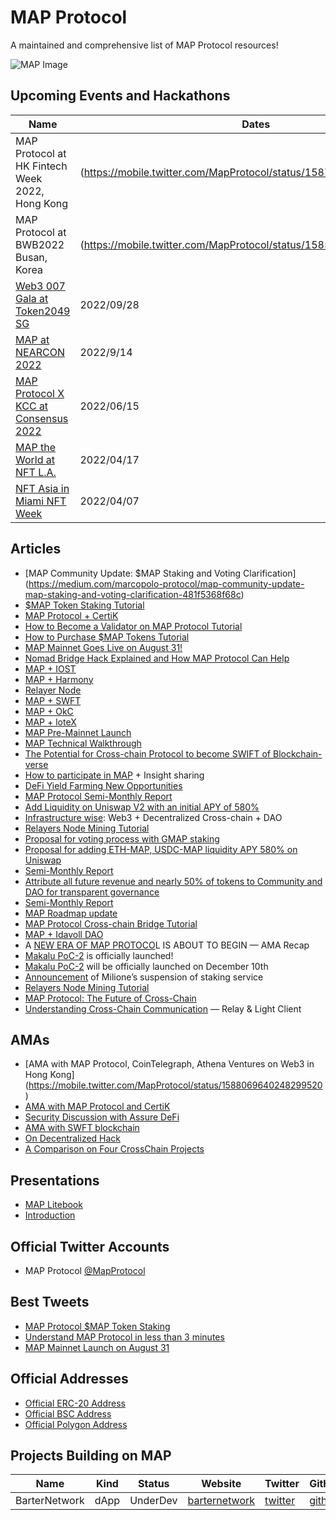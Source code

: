# MAP Protocol
A maintained and comprehensive list of MAP Protocol resources!

![MAP Image](https://user-images.githubusercontent.com/48773775/191499979-bb229459-b658-4640-97e2-b3722adfd881.jpg)


## Upcoming Events and Hackathons
| Name | Dates | Location | Sponsors |
|---|---|---|---|
|MAP Protocol at HK Fintech Week 2022, Hong Kong| (https://mobile.twitter.com/MapProtocol/status/1587089306761715712)|2022/10/31| Hong Kong | MAP Protocol
|MAP Protocol at BWB2022 Busan, Korea|(https://mobile.twitter.com/MapProtocol/status/1585603903193653249)|2022/10/27| Busan, Korea |MAP Protocol|
| [Web3 007 Gala at Token2049 SG](https://twitter.com/MapProtocol/status/1571394636870221825) | 2022/09/28 | Singapore | MAP Protocol, NEAR,  CertiK |
| [MAP at NEARCON 2022](https://twitter.com/MapProtocol/status/1570409984898519040)| 2022/9/14|Lisbon| --- |
| [MAP Protocol X KCC at Consensus 2022](https://cryptodaily.co.uk/2022/06/web-30-night-at-the-consensus2022-recap-map-protocol-x-kucoin-community-chain)| 2022/06/15| Austin, Texas| KuCoin Community Chain|
| [MAP the World at NFT L.A.](https://finance.yahoo.com/news/web3-0-map-world-taken-173500001.html)| 2022/04/17| Los Angeles, California| MAP Protocol|
| [NFT Asia in Miami NFT Week](https://finance.yahoo.com/news/web3-0-map-world-taken-173500001.html)|2022/04/07| Miami, Florida| MAP Protocol|

## Articles
+ [MAP Community Update: $MAP Staking and Voting Clarification] (https://medium.com/marcopolo-protocol/map-community-update-map-staking-and-voting-clarification-481f5368f68c)
+ [$MAP Token Staking Tutorial](https://medium.com/marcopolo-protocol/map-token-staking-tutorial-d78fc60e76e9)
+ [MAP Protocol + CertiK](https://medium.com/marcopolo-protocol/map-protocol-and-certik-join-forces-to-safeguard-cross-chain-security-e4cbf1c40fe7)
+ [How to Become a Validator on MAP Protocol Tutorial](https://medium.com/marcopolo-protocol/a-step-by-step-guide-for-creating-a-validator-on-map-protocol-ab8ad14fae8f)
+ [How to Purchase $MAP Tokens Tutorial](https://mapprotocolofficial.medium.com/how-to-get-map-tokens-via-metamask-5ad02ba98b13)
+ [MAP Mainnet Goes Live on August 31!](https://medium.com/marcopolo-protocol/map-mainnet-goes-live-on-august-31-4d3b044fcd8c)
+ [Nomad Bridge Hack Explained and How MAP Protocol Can Help](https://medium.com/marcopolo-protocol/nomad-bridge-hack-explained-and-how-map-protocol-can-help-975ebdc08b82)
+ [MAP + IOST](https://medium.com/marcopolo-protocol/map-protocol-partners-with-iost-to-provide-omnichain-infrastructure-for-dapp-development-32e19b0d80b8)
+ [MAP + Harmony](https://medium.com/marcopolo-protocol/harmony-and-map-protocol-announce-strategic-cross-chain-partnership-connecting-harmony-with-all-76e605caf234)
+ [Relayer Node](https://mapprotocolofficial.medium.com/relayer-node-token-withdrawal-process-574507dda916) 
+ [MAP + SWFT](https://medium.com/marcopolo-protocol/map-protocol-partners-with-swft-blockchain-to-provide-omnichain-infrastructure-support-d2a9fa5a9258)
+ [MAP + OkC](https://medium.com/marcopolo-protocol/map-protocol-partners-with-okc-to-provide-omnichain-infrastructure-for-dapp-development-437e8c86c26b)
+ [MAP + loteX](https://medium.com/marcopolo-protocol/map-protocol-partners-with-iotex-to-provide-omni-chain-infrastructure-for-dapp-development-6b5e7a6e4dcd)
+ [MAP Pre-Mainnet Launch](https://medium.com/marcopolo-protocol/makalu-poc-3-map-protocols-pre-mainnet-launching-soon-omnichain-is-coming-a5ea85feff7f)
+ [MAP Technical Walkthrough](https://medium.com/marcopolo-protocol/the-ultimate-walkthrough-of-map-protocols-technical-framework-and-the-reveal-of-barter-swap-in-fafe715f8ce1)
+ [The Potential for Cross-chain Protocol to become SWIFT of Blockchain-verse](https://mapprotocolofficial.medium.com/the-potential-for-cross-chain-protocol-to-become-swift-of-blockchain-verse-ee594ba5b05)
+ [How to participate in MAP](https://mapprotocolofficial.medium.com/map-protocol-how-to-participate-in-map-protocol-and-share-the-future-of-map-protocol-ama-recap-edefa1de0c5b) + Insight sharing
+ [DeFi Yield Farming New Opportunities](https://medium.com/marcopolo-protocol/defi-yield-farming-new-opportunities-hiveswap-liquidity-pools-with-an-initial-apr-of-580-210b80bb9417)
+ [MAP Protocol Semi-Monthly Report](https://medium.com/marcopolo-protocol/map-protocol-semi-monthly-report-84-jan-16th-jan-31st-8c798ddaeb4d)
+ [Add Liquidity on Uniswap V2 with an initial APY of 580%](https://medium.com/marcopolo-protocol/how-to-add-liquidity-on-uniswap-v2-with-an-initial-apy-of-580-on-eth-map-and-usdc-map-pools-a-2d1c7c58fc2c)
+ [Infrastructure wise](https://medium.com/marcopolo-protocol/infrastructure-wise-web3-decentralized-cross-chain-dao-the-next-multi-billion-decentralized-fde8dd17ac19): Web3 + Decentralized Cross-chain + DAO
+ [Relayers Node Mining Tutorial](https://mapprotocolofficial.medium.com/relayers-node-mining-tutorial-806a38205610)
+ [Proposal for voting process with GMAP staking](https://mapprotocolofficial.medium.com/proposal-for-voting-process-with-gmap-staking-5233d1a4b0bd)
+ [Proposal for adding ETH-MAP, USDC-MAP liquidity APY 580% on Uniswap](https://medium.com/marcopolo-protocol/proposal-for-adding-eth-map-usdc-map-liquidity-apy-580-on-uniswap-be44a4dd65c9)
+ [Semi-Monthly Report](https://medium.com/marcopolo-protocol/map-protocol-semi-monthly-report-83-jan-1st-jan-15th-e62ec2472a3a)
+ [Attribute all future revenue and nearly 50% of tokens to Community and DAO for transparent governance](https://medium.com/marcopolo-protocol/cross-chain-project-map-protocol-determined-to-attribute-all-future-revenue-and-nearly-50-of-79ef8092dd7a)
+ [Semi-Monthly Report](https://medium.com/marcopolo-protocol/map-protocol-semi-monthly-report-82-dec-16th-dec-31st-774245820ef1)
+ [MAP Roadmap update](https://mapprotocolofficial.medium.com/roadmap-update-announcement-of-map-protocol-53082fc881a4)
+ [MAP Protocol Cross-chain Bridge Tutorial](https://medium.com/marcopolo-protocol/map-protocol-cross-chain-bridge-tutorial-d3527952aac5)
+ [MAP + Idavoll DAO](https://mapprotocolofficial.medium.com/map-protocol-partners-with-idavoll-dao-df2350674a21)
+ A [NEW ERA OF MAP PROTOCO](https://medium.com/marcopolo-protocol/map-protocol-a-new-era-of-map-protocol-is-about-to-begin-ama-recap-ff2facade135)L IS ABOUT TO BEGIN — AMA Recap
+ [Makalu PoC-2](https://medium.com/marcopolo-protocol/map-protocol-makalu-poc-2-is-officially-launched-4750cb9b408d) is officially launched!
+ [Makalu PoC-2](https://medium.com/marcopolo-protocol/map-protocol-makalu-poc-2-will-be-officially-launched-on-december-10th-c9a0f325f075) will be officially launched on December 10th
+ [Announcement](https://mapprotocolofficial.medium.com/announcement-of-miliones-suspension-of-staking-service-from-november-2021-onwards-24d445e61286) of Milione’s suspension of staking service
+ [Relayers Node Mining Tutorial](https://medium.com/marcopolo-protocol/map-protocol-relayers-node-mining-tutorial-5162615c0d0e)
+ [MAP Protocol: The Future of Cross-Chain](https://mapprotocolofficial.medium.com/map-protocol-the-future-of-cross-chain-by-jay-marketing-director-ama-recap-aae68f73d6a6)
+ [Understanding Cross-Chain Communication](https://mapprotocolofficial.medium.com/map-protocol-understanding-cross-chain-communication-relay-light-client-bbed35e3701c) — Relay & Light Client

## AMAs
- [AMA with MAP Protocol, CoinTelegraph, Athena Ventures on Web3 in Hong Kong] (https://mobile.twitter.com/MapProtocol/status/1588069640248299520)
- [AMA with MAP Protocol and CertiK](https://twitter.com/i/spaces/1jMKgLgmMAMGL?s=20)
- [Security Discussion with Assure DeFi](https://twitter.com/i/spaces/1OyKADLwoNnxb?s=20)
- [AMA with SWFT blockchain](https://www.youtube.com/watch?v=o0JbAKsOcO8&t=10s)
- [On Decentralized Hack](https://twitter.com/i/spaces/1lPKqmOzdPNKb?s=20)
- [A Comparison on Four CrossChain Projects](https://twitter.com/i/spaces/1vAxRkAkyEZKl?s=20)

## Presentations
- [MAP Litebook](https://files.maplabs.io/pdf/mapprotocol_whitepaper_en.pdf)
- [Introduction](https://docs.maplabs.io/)


## Official Twitter Accounts
- MAP Protocol [@MapProtocol](https://twitter.com/MapProtocol)

## Best Tweets
- [MAP Protocol $MAP Token Staking](https://twitter.com/MapProtocol/status/1569672380150325249)
- [Understand MAP Protocol in less than 3 minutes](https://twitter.com/MapProtocol/status/1570290846133800960)
- [MAP Mainnet Launch on August 31](https://twitter.com/MapProtocol/status/1564526177254903808)

## Official Addresses
- [Official ERC-20 Address](https://etherscan.io/token/0x9e976f211daea0d652912ab99b0dc21a7fd728e4)
- [Official BSC Address](https://bscscan.com/address/0x8105ECe4ce08B6B6449539A5db23e23b973DfA8f)
- [Official Polygon Address](https://polygonscan.com/address/0xBAbceE78586d3e9E80E0d69601A17f983663Ba6a)


## Projects Building on MAP

| Name | Kind | Status |  Website  | Twitter |  Github |
|---|---|---|---|---|---|
|  BarterNetwork | dApp | UnderDev | [barternetwork](https://www.barternetwork.io/)  |  [twitter](https://twitter.com/BarterNetworkio) | [github](https://github.com/barternetwork)  |
